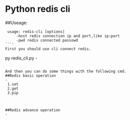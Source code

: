 # Python redis cli

##Useage:
```
 usage: redis-cli [options]
	 -host redis connection ip and port,like ip:port
	 -pwd redis connected passowd
```'
First you should use cli connect redis.
```
   py redis_cli.py -
```

And then you can do some things with the following cmd.
##Redis basic operation
-
 1.set 
 2.get
 3.pip
 
  

##Redis advance operation
-


